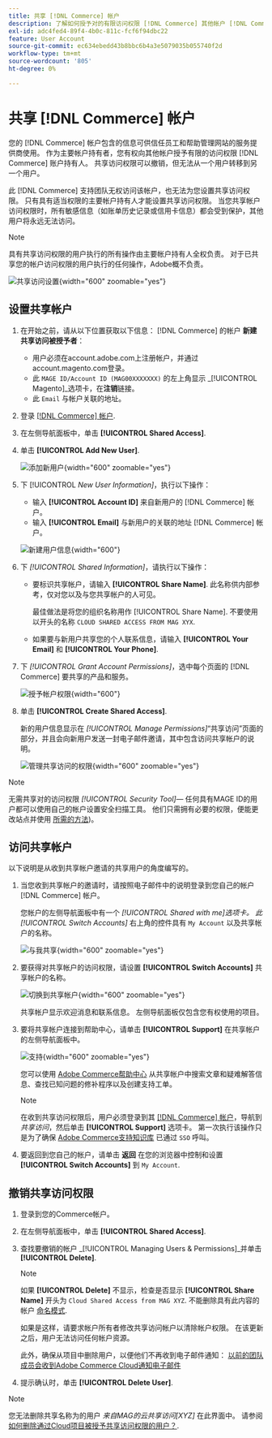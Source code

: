 ```yaml
---
title: 共享 [!DNL Commerce] 帐户
description: 了解如何授予对的有限访问权限 [!DNL Commerce] 其他帐户 [!DNL Commerce] 账户持有人。
exl-id: adc4fed4-89f4-4b0c-811c-fcf6f94dbc22
feature: User Account
source-git-commit: ec634ebedd43b8bbc6b4a3e5079035b055740f2d
workflow-type: tm+mt
source-wordcount: '805'
ht-degree: 0%

---
```


# 共享 [!DNL Commerce] 帐户

您的 [!DNL Commerce] 帐户包含的信息可供信任员工和帮助管理网站的服务提供商使用。 作为主要帐户持有者，您有权向其他帐户授予有限的访问权限 [!DNL Commerce] 账户持有人。 共享访问权限可以撤销，但无法从一个用户转移到另一个用户。

此 [!DNL Commerce] 支持团队无权访问该帐户，也无法为您设置共享访问权限。 只有具有适当权限的主要帐户持有人才能设置共享访问权限。 当您共享帐户访问权限时，所有敏感信息（如账单历史记录或信用卡信息）都会受到保护，其他用户将永远无法访问。

>[!NOTE]
>
>具有共享访问权限的用户执行的所有操作由主要帐户持有人全权负责。 对于已共享您的帐户访问权限的用户执行的任何操作，Adobe概不负责。

![共享访问设置](./assets/shared-access.png){width="600" zoomable="yes"}

## 设置共享帐户

1. 在开始之前，请从以下位置获取以下信息： [!DNL Commerce] 的帐户 **新建共享访问被授予者**：

   - 用户必须在account.adobe.com上注册帐户，并通过account.magento.com登录。
   - 此 `MAGE ID/Account ID (MAG00XXXXXXX)` 的左上角显示 _[!UICONTROL Magento]_选项卡，在&#x200B;**注销**链接。
   - 此 `Email` 与帐户关联的地址。

1. 登录 [[!DNL Commerce] 帐户](commerce-account-create.md).

1. 在左侧导航面板中，单击 **[!UICONTROL Shared Access]**.

1. 单击 **[!UICONTROL Add New User]**.

   ![添加新用户](./assets/shared-access-add.png){width="600" zoomable="yes"}

1. 下 [!UICONTROL _New User Information]_，执行以下操作：

   - 输入 **[!UICONTROL Account ID]** 来自新用户的 [!DNL Commerce] 帐户。
   - 输入 **[!UICONTROL Email]** 与新用户的关联的地址 [!DNL Commerce] 帐户。

   ![新建用户信息](./assets/shared-new-user.png){width="600"}

1. 下 _[!UICONTROL Shared Information]_，请执行以下操作：

   - 要标识共享帐户，请输入 **[!UICONTROL Share Name]**. 此名称供内部参考，仅对您以及与您共享帐户的人可见。

     最佳做法是将您的组织名称用作 [!UICONTROL Share Name]. 不要使用以开头的名称 `CLOUD SHARED ACCESS FROM MAG XYX`.
   - 如果要与新用户共享您的个人联系信息，请输入 **[!UICONTROL Your Email]** 和 **[!UICONTROL Your Phone]**.

1. 下 _[!UICONTROL Grant Account Permissions]_，选中每个页面的 [!DNL Commerce] 要共享的产品和服务。

   ![授予帐户权限](./assets/shared-permissions.png){width="600"}

1. 单击 **[!UICONTROL Create Shared Access]**.

   新的用户信息显示在 _[!UICONTROL Manage Permissions]_“共享访问”页面的部分，并且会向新用户发送一封电子邮件邀请，其中包含访问共享帐户的说明。

   ![管理共享访问的权限](./assets/shared-manage-permissions.png){width="600" zoomable="yes"}

>[!NOTE]
>
>无需共享对的访问权限 _[!UICONTROL Security Tool]_— 任何具有MAGE ID的用户都可以使用自己的帐户设置安全扫描工具。 他们只需拥有必要的权限，便能更改站点并使用 [所需的方法](https://experienceleague.adobe.com/en/docs/commerce-admin/systems/security/security-scan))。

## 访问共享帐户

以下说明是从收到共享帐户邀请的共享用户的角度编写的。

1. 当您收到共享帐户的邀请时，请按照电子邮件中的说明登录到您自己的帐户 [!DNL Commerce] 帐户。

   您帐户的左侧导航面板中有一个 _[!UICONTROL Shared with me]_选项卡。 此_[!UICONTROL Switch Accounts]_ 右上角的控件具有 `My Account` 以及共享帐户的名称。

   ![与我共享](./assets/shared-with-me.png){width="600" zoomable="yes"}

1. 要获得对共享帐户的访问权限，请设置 **[!UICONTROL Switch Accounts]** 共享帐户的名称。

   ![切换到共享帐户](./assets/shared-switch.png){width="600" zoomable="yes"}

   共享帐户显示欢迎消息和联系信息。 左侧导航面板仅包含您有权使用的项目。

1. 要将共享帐户连接到帮助中心，请单击 **[!UICONTROL Support]** 在共享帐户的左侧导航面板中。

   ![支持](./assets/shared-support.png){width="600" zoomable="yes"}

   您可以使用 [Adobe Commerce帮助中心](https://experienceleague.adobe.com/en/docs/commerce-knowledge-base/kb/overview.html) 从共享帐户中搜索文章和疑难解答信息、查找已知问题的修补程序以及创建支持工单。

   >[!NOTE]
   >
   >在收到共享访问权限后，用户必须登录到其 [[!DNL Commerce] 帐户](https://account.magento.com/customer/account/login)，导航到 _共享访问_，然后单击 **[!UICONTROL Support]** 选项卡。 第一次执行该操作只是为了确保 [Adobe Commerce支持知识库](https://experienceleague.adobe.com/en/docs/commerce-knowledge-base/kb/overview.html) 已通过 `SSO` 呼叫。

1. 要返回到您自己的帐户，请单击 **返回** 在您的浏览器中控制和设置 **[!UICONTROL Switch Accounts]** 到 `My Account`.

## 撤销共享访问权限

1. 登录到您的Commerce帐户。

1. 在左侧导航面板中，单击 **[!UICONTROL Shared Access]**.

1. 查找要撤销的帐户 _[!UICONTROL Managing Users & Permissions]_并单击&#x200B;**[!UICONTROL Delete]**.

   >[!NOTE]
   >
   > 如果  **[!UICONTROL Delete]** 不显示，检查是否显示 **[!UICONTROL Share Name]** 开头为 `Cloud Shared Access from MAG XYZ`. 不能删除具有此内容的帐户 [命名模式](https://experienceleague.adobe.com/en/docs/commerce-knowledge-base/kb/help-center-guide/magento-help-center-user-guide#remove-cloud-shared-access-users).
   > 
   > 如果是这样，请要求帐户所有者修改共享访问帐户以清除帐户权限。 在该更新之后，用户无法访问任何帐户资源。
   >
   > 此外，确保从项目中删除用户，以便他们不再收到电子邮件通知： [以前的团队成员会收到Adobe Commerce Cloud通知电子邮件](https://experienceleague.adobe.com/en/docs/commerce-knowledge-base/kb/troubleshooting/miscellaneous/former-teammembers-receive-cloud-notification-emails.html)


1. 提示确认时，单击 **[!UICONTROL Delete User]**.

>[!NOTE]
>
>您无法删除共享名称为的用户 _来自MAG的云共享访问[XYZ]_ 在此界面中。 请参阅 [如何删除通过Cloud项目被授予共享访问权限的用户？](https://experienceleague.adobe.com/en/docs/commerce-knowledge-base/kb/help-center-guide/magento-help-center-user-guide.html?lang=en#remove-cloud-shared-access-users).
